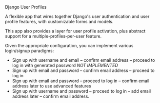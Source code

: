 Django User Profiles

A flexible app that wires together Django's user authentication and user profile
features, with customizable forms and models.

This app also provides a layer for user profile activation, plus abstract
support for a multiple-profiles-per-user feature.

Given the appropriate configuration, you can implement various login/signup
paradigms:

* Sign up with username and email – confirm email address – proceed to log in
  with generated password *NOT IMPLEMENTED*
* Sign up with email and password – confirm email address – proceed to log in
* Sign up with email and password – proceed to log in – confirm email address
  later to use advanced features
* Sign up with username and password – proceed to log in – add email address
  later – confirm email address.
